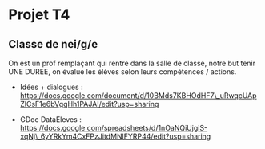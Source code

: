 # Projet T4
## Classe de nei/g/e

On est un prof remplaçant qui rentre dans la salle de classe, notre but tenir UNE DUREE, on évalue les élèves selon leurs compétences / actions. 

- Idées + dialogues : https://docs.google.com/document/d/10BMds7KBHOdHF7\_uRwqcUApZlCsF1e6bVgqHh1PAJAI/edit?usp=sharing

- GDoc DataEleves : https://docs.google.com/spreadsheets/d/1nOaNQiUjgiS-xqNj\_6yYRkYm4CxFPzJitdMNlFYRP44/edit?usp=sharing
